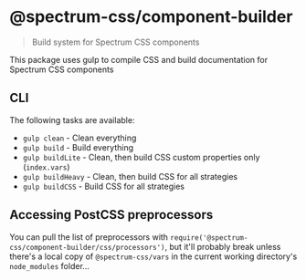 # @spectrum-css/component-builder

> Build system for Spectrum CSS components

This package uses gulp to compile CSS and build documentation for Spectrum CSS components

## CLI

The following tasks are available:

- `gulp clean` - Clean everything
- `gulp build` - Build everything
- `gulp buildLite` - Clean, then build CSS custom properties only (`index.vars`)
- `gulp buildHeavy` - Clean, then build CSS for all strategies
- `gulp buildCSS` - Build CSS for all strategies

## Accessing PostCSS preprocessors

You can pull the list of preprocessors with `require('@spectrum-css/component-builder/css/processors')`, but it'll probably break unless there's a local copy of `@spectrum-css/vars` in the current working directory's `node_modules` folder...
